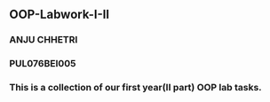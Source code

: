 ## OOP-Labwork-I-II

### ANJU CHHETRI
### PUL076BEI005
### This is a collection of our first year(II part) OOP lab tasks.
